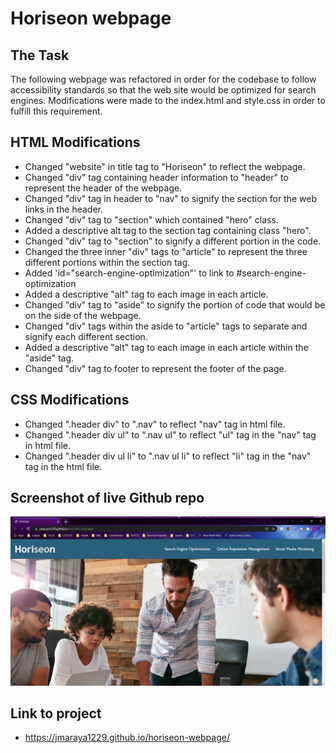 # Horiseon webpage

## The Task
The following webpage was refactored in order for the codebase to follow accessibility standards so that the web site would be optimized for search engines. Modifications were made to the index.html and style.css in order to fulfill this requirement. 


## HTML Modifications
* Changed "website" in title tag to "Horiseon" to reflect the webpage.
* Changed "div" tag containing header information to "header" to represent the header of the webpage.
* Changed "div" tag in header to "nav" to signify the section for the web links in the header.
* Changed "div" tag to "section" which contained "hero" class.
* Added a descriptive alt tag to the section tag containing class "hero".
* Changed "div" tag to "section" to signify a different portion in the code.
* Changed the three inner "div" tags to "article" to represent the three different portions within the section tag.
* Added 'id="search-engine-optimization"' to link to #search-engine-optimization
* Added a descriptive "alt" tag to each image in each article.
* Changed "div" tag to "aside" to signify the portion of code that would be on the side of the webpage. 
* Changed "div" tags within the aside to "article" tags to separate and signify each different section. 
* Added a descriptive "alt" tag to each image in each article within the "aside" tag.
* Changed "div" tag to footer to represent the footer of the page.

## CSS Modifications
* Changed ".header div" to ".nav" to reflect "nav" tag in html file. 
* Changed ".header div ul" to ".nav ul" to reflect "ul" tag in the "nav" tag in html file. 
* Changed ".header div ul li" to ".nav ul li" to reflect "li" tag in the "nav" tag in the html file. 

## Screenshot of live Github repo
![screenshot](assets/images/github-horiseon-webpage-screenshot.png)

## Link to project
* https://jmaraya1229.github.io/horiseon-webpage/